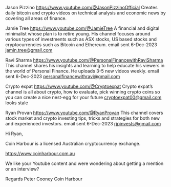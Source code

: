 Jason Pizzino
https://www.youtube.com/@JasonPizzinoOfficial
Creates daily bitcoin and crypto videos on technical analysis and economic news by covering all areas of finance.

Jamie Tree
https://www.youtube.com/@JamieTree
A financial and digital minimalist whose plan is to retire young. His channel focuses around various types of investments such as ASX stocks, US based stocks and cryptocurrencies such as Bitcoin and Ethereum.
email sent 6-Dec-2023 jamin.tree@gmail.com

Ravi Sharma
https://www.youtube.com/@PersonalFinancewithRaviSharma
This channel shares his insights and learning to help educate his viewers in the world of Personal Finance. He uploads 3-5 new videos weekly.
email sent 6-Dec-2023 personalfinancewithravi@gmail.com


Crypto expat
https://www.youtube.com/@Cryptoexpat
Crypto expat’s channel is all about crypto, how to evaluate, pick winning crypto coins so you can create a nice nest-egg for your future
cryptoexpat00@gmail.com
looks stale

Ryan Provan
https://www.youtube.com/@RyanProvan
This channel covers stock market and crypto investing tips, tricks and strategies for both new and experienced investors.
email sent 6-Dec-2023 	rjpinvests@gmail.com




Hi Ryan,

Coin Harbour is a licensed Australian cryptocurrency exchange.

https://www.coinharbour.com.au

We like your Youtube content and were wondering about getting a mention or an interview?

Regards
Peter Cooney
Coin Harbour


